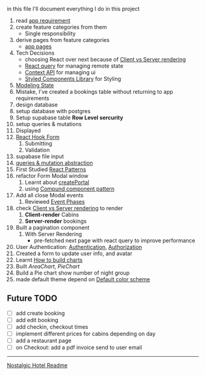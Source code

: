 in this file I'll document everything I do in this project

1. read [app requirement](app%20requirement.md)
2. create feature categories from them
    - Single responsibility
3. derive pages from feature categories
    - [app pages](app%20pages.md)
4. Tech Decisions
    - choosing React over next because of [Client vs Server rendering](../../React/Client%20vs%20Server%20rendering.md)
    - [React query](../../React/React%20query.md) for managing remote state
    - [Context API](../../React/Context%20API.md) for managing ui
    - [Styled Components Library](../../React/Styled%20Components%20Library.md) for Styling
5. [Modeling State](Modeling%20State.md)
6. Mistake, I've created a bookings table without returning to app requirements
7. design database
8. setup database with postgres
9. Setup supabase table **Row Level sercurity**
10. setup queries & mutations
11. Displayed
12. [React Hook Form](https://www.react-hook-form.com/get-started/)
    1. Submitting
    2. Validation
13. supabase file input
14. [queries & mutation abstraction](../../React/queries%20&%20mutation%20abstraction.md)
15. First Studied [React Patterns](../../React/React%20Patterns.md)
16. refactor Form Modal window
    1. Learnt about [createPortal](../../React/createPortal.md)
    2. using [Compund component pattern](../../React/Compund%20component%20pattern.md)
17. Add all close Modal events
    1. Reviewed [Event Phases](../../Javascript%20Jonas/permenantNote/Event%20Phases.md)
18. check [Client vs Server rendering](../../React/Client%20vs%20Server%20rendering.md) to render
    1. **Client-render** Cabins
    2. **Server-render** bookings
19. Built a pagination component
    1. With Server Rendering
        - pre-fetched next page with react query to improve performance
20. User Authentication: [Authentication](../../React/Authentication.md), [Authorization](../../React/Authorization.md)
21. Created a form to update user info, and avatar
22. Learnt [How to build charts](../../React/How%20to%20build%20charts.md)
23. Built _AreaChart_, _PieChart_
24. Build a Pie chart show number of night group
25. made default theme depend on [Default color scheme](../../React/get%20default%20color%20scheme.md)

## Future TODO

- [ ] add create booking
- [ ] add edit booking
- [ ] add checkin, checkout times
- [ ] implement different prices for cabins depending on day
- [ ] add a restaurant page
- [ ] on Checkout: add a pdf invoice send to user email

---

[Nostalgic Hotel Readme](Nostalgic%20Hotel%20Readme.md)
